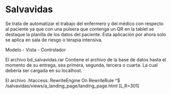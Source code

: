 # Salvavidas
Se trata de automatizar el trabajo del enfermero y del médico con respecto al paciente ya que con una pulsera que contenga un QR en la tablet se destaque la planilla de los datos del paciente. Esta aplicación por ahora solo se aplica en sala de riesgo o terapia intensiva.

Modelo - Vista - Controlador

El archivo bd_salvavidas.rar
Contiene el archivo de la base de datos hasta el momento de su entrega, sea primera, segunda, tercera o cuarta.
La cual debería ser cargada en su localhost.

El archivo .htaccess:
RewriteEngine On
RewriteRule ^$ /salvavidas/views/a_landing_page/landing_page.html [L,R=301]
